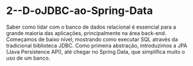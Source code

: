 # 2--D-oJDBC-ao-Spring-Data
 Saber como lidar com o banco de dados relacional é essencial para a grande maioria das aplicações, principalmente na área back-end. Começamos de baixo nível, mostrando como executar SQL através da tradicional biblioteca JDBC. Como primeira abstração, introduzimos a JPA (Java Persistence API), até chegar no Spring Data, que simplifica muito o uso de um banco.
